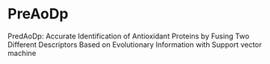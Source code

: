 # PreAoDp
PredAoDp: Accurate Identification of Antioxidant Proteins by Fusing Two Different Descriptors Based on Evolutionary Information with Support vector machine
